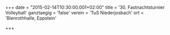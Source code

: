 +++
date = "2015-02-14T10:30:00.001+02:00"
title = '30. Fastnachtsturnier Volleyball'
ganztaegig = 'false'
verein = 'TuS Niederjosbach'
ort = 'Bienrothhalle, Eppstein'

+++

      